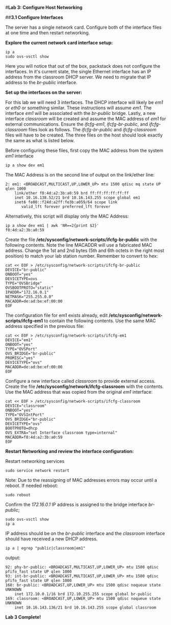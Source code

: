 #**Lab 3: Configure Host Networking**

##**3.1 Configure Interfaces**

The server has a single network card. Configure both of the interface files at one time and then restart networking.

**Explore the current network card interface setup:**

    ip a
    sudo ovs-vsctl show
    
Here you will notice that out of the box, packstack does not configure the interfaces.  In it's current state, the single Ethernet interface has an IP address from the classroom DHCP server.  We need to migrate that IP address to the *br-public* interface.

**Set up the interfaces on the server:**

For this lab we will need 3 interfaces. The DHCP interface will likely be *em1* or *eth0* or something similar. These instructions will assume *em1*. The interface *em1* will be associated with the *br-public* bridge. Lastly, a new interface *classroom* will be created and assume the MAC address of *em1* for external communications. Ensure the *ifcfg-em1*, *ifcfg-br-public*, and *ifcfg-classroom* files look as follows.  The *ifcfg-br-public* and *ifcfg-classroom* files will have to be created.  The three files on the host should look exactly the same as what is listed below.

Before configuring these files, first copy the MAC address from the system *em1* interface

    ip a show dev em1

The MAC Address is on the second line of output on the link/ether line:

    2: em1: <BROADCAST,MULTICAST,UP,LOWER_UP> mtu 1500 qdisc mq state UP qlen 1000
        link/ether f0:4d:a2:3b:a0:59 brd ff:ff:ff:ff:ff:ff
        inet 10.16.138.52/21 brd 10.16.143.255 scope global em1
        inet6 fe80::f24d:a2ff:fe3b:a059/64 scope link 
           valid_lft forever preferred_lft forever
    
Alternatively, this script will display only the MAC Address:

    ip a show dev em1 | awk 'NR==2{print $2}'
    f0:4d:a2:3b:a0:59

Create the file **/etc/sysconfig/network-scripts/ifcfg-br-public** with the following contents. Note the line MACADDR will use a fabricated MAC address. Change the 1st and 2nd bytes (5th and 6th octets in the right most position) to match your lab station number. Remember to convert to hex:

    cat << EOF > /etc/sysconfig/network-scripts/ifcfg-br-public
    DEVICE="br-public"
    ONBOOT="yes"
    DEVICETYPE=ovs
    TYPE="OVSBridge"
    OVSBOOTPROTO="static"
    IPADDR="172.16.0.1"
    NETMASK="255.255.0.0"
    MACADDR=de:ad:be:ef:00:00
    EOF

The configuration file for em1 exists already, edit **/etc/sysconfig/network-scripts/ifcfg-em1** to contain the following contents. Use the same MAC address specified in the previous file:

    cat << EOF > /etc/sysconfig/network-scripts/ifcfg-em1
    DEVICE="em1"
    ONBOOT="yes"
    TYPE="OVSPort"
    OVS_BRIDGE="br-public"
    PROMISC="yes"
    DEVICETYPE="ovs"
    MACADDR=de:ad:be:ef:00:00
    EOF

    
Configure a new interface called *classroom* to provide external access. Create the file **/etc/sysconfig/network/ifcfg-classroom** with the contents. Use the MAC address that was copied from the original *em1* interface:

    cat << EOF > /etc/sysconfig/network-scripts/ifcfg-classroom
    DEVICE="classroom"
    ONBOOT="yes"
    TYPE="OVSIntPort"
    OVS_BRIDGE="br-public"
    DEVICETYPE="ovs"
    BOOTPROTO=dhcp
    OVS_EXTRA="set Interface classroom type=internal"
    MACADDR=f0:4d:a2:3b:a0:59
    EOF

**Restart Networking and review the interface configuration:**

Restart networking services

    sudo service network restart

Note: Due to the reassigning of MAC addresses errors may occur until a reboot. If needed reboot:

    sudo reboot

Confirm the *172.16.0.1* IP address is assigned to the bridge interface *br-public*;

    sudo ovs-vsctl show
    ip a
    
IP address should be on the *br-public* interface and the *classroom* interface should have received a new DHCP address.
          
    ip a | egrep "public|classroom|em1"

output:

    92: phy-br-public: <BROADCAST,MULTICAST,UP,LOWER_UP> mtu 1500 qdisc pfifo_fast state UP qlen 1000
    93: int-br-public: <BROADCAST,MULTICAST,UP,LOWER_UP> mtu 1500 qdisc pfifo_fast state UP qlen 1000
    168: br-public: <BROADCAST,UP,LOWER_UP> mtu 1500 qdisc noqueue state UNKNOWN 
        inet 172.10.0.1/16 brd 172.10.255.255 scope global br-public
    169: classroom: <BROADCAST,UP,LOWER_UP> mtu 1500 qdisc noqueue state UNKNOWN 
        inet 10.16.143.136/21 brd 10.16.143.255 scope global classroom

**Lab 3 Complete!**

<!--BREAK-->

